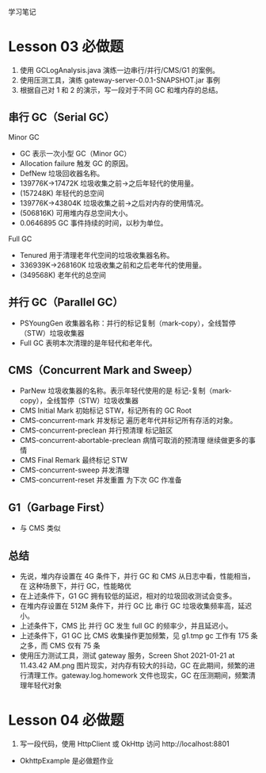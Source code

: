 学习笔记
# Lesson 03 必做题
1. 使用 GCLogAnalysis.java 演练一边串行/并行/CMS/G1 的案例。
2. 使用压测工具，演练 gateway-server-0.0.1-SNAPSHOT.jar 事例
3. 根据自己对 1 和 2 的演示，写一段对于不同 GC 和堆内存的总结。

## 串行 GC（Serial GC）
Minor GC
* GC 表示一次小型 GC（Minor GC）
* Allocation failure 触发 GC 的原因。
* DefNew 垃圾回收器名称。
* 139776K->17472K 垃圾收集之前->之后年轻代的使用量。
* (157248K) 年轻代的总空间
* 139776K->43804K 垃圾收集之前->之后对内存的使用情况。
* (506816K) 可用堆内存总空间大小。
* 0.0646895 GC 事件持续的时间，以秒为单位。

Full GC
* Tenured 用于清理老年代空间的垃圾收集器名称。
* 336939K->268160K 垃圾收集之前和之后老年代的使用量。
* (349568K) 老年代的总空间

## 并行 GC（Parallel GC）
* PSYoungGen 收集器名称：并行的标记复制（mark-copy），全线暂停（STW）垃圾收集器
* Full GC 表明本次清理的是年轻代和老年代。

## CMS（Concurrent Mark and Sweep）
* ParNew 垃圾收集器的名称。表示年轻代使用的是 标记-复制（mark-copy），全线暂停（STW）垃圾收集器
* CMS Initial Mark 初始标记 STW，标记所有的 GC Root
* CMS-concurrent-mark 并发标记 遍历老年代并标记所有存活的对象。
* CMS-concurrent-preclean 并行预清理 标记脏区
* CMS-concurrent-abortable-preclean 病情可取消的预清理 继续做更多的事情
* CMS Final Remark 最终标记 STW
* CMS-concurrent-sweep 并发清理
* CMS-concurrent-reset 并发重置 为下次 GC 作准备

## G1（Garbage First）
* 与 CMS 类似


## 总结
* 先说，堆内存设置在 4G 条件下，并行 GC 和 CMS 从日志中看，性能相当，在 这种场景下，并行 GC，性能略优
* 在上述条件下，G1 GC 拥有较低的延迟，相对的垃圾回收测试会变多。
* 在堆内存设置在 512M 条件下，并行 GC 比 串行 GC 垃圾收集频率高，延迟小。
* 上述条件下，CMS 比 并行 GC 发生 full GC 的频率少，并且延迟小。
* 上述条件下，G1 GC 比 CMS 收集操作更加频繁，见 g1.tmp gc 工作有 175 条之多，而 CMS 仅有 75 条
* 使用压力测试工具，测试 gateway 服务，Screen Shot 2021-01-21 at 11.43.42 AM.png 图片现实，对内存有较大的抖动，GC 在此期间，频繁的进行清理工作。gateway.log.homework 文件也现实，GC 在压测期间，频繁清理年轻代对象

# Lesson 04 必做题
1. 写一段代码，使用 HttpClient 或 OkHttp 访问 http://localhost:8801
* OkhttpExample 是必做题作业
